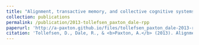 ```yaml
---
title: "Alignment, transactive memory, and collective cognitive systems"
collection: publications
permalink: /publication/2013-tollefsen_paxton_dale-rpp
paperurl: 'http://a-paxton.github.io/files/tollefsen_paxton_dale-2013-rpp.pdf'
citation: 'Tollefsen, D., Dale, R., & <b>Paxton, A.</b> (2013). Alignment, transactive memory, and collective cognitive systems. <i>Review of Philosophy and Psychology</i>, <i>4</i>(1), 49-64.'
---
```

